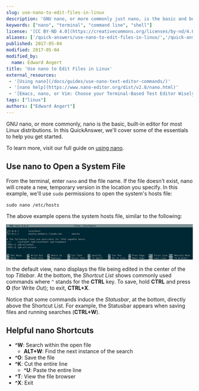 ```yaml
---
slug: use-nano-to-edit-files-in-linux
description: 'GNU nano, or more commonly just nano, is the basic and built-in text editor on most Linux distros. This guide shows how to use it to edit text and system files.'
keywords: ["nano", "terminal", "command line", "shell"]
license: '[CC BY-ND 4.0](https://creativecommons.org/licenses/by-nd/4.0)'
aliases: ['/quick-answers/use-nano-to-edit-files-in-linux/','/quick-answers/linux/use-nano-to-edit-files-in-linux/']
published: 2017-05-04
modified: 2017-05-04
modified_by:
  name: Edward Angert
title: 'Use nano to Edit Files in Linux'
external_resources:
 - '[Using nano](/docs/guides/use-nano-text-editor-commands/)'
 - '[nano help](https://www.nano-editor.org/dist/v2.8/nano.html)'
 - '[Emacs, nano, or Vim: Choose your Terminal-Based Test Editor Wisely](https://medium.com/linode-cube/emacs-nano-or-vim-choose-your-terminal-based-text-editor-wisely-8f3826c92a68)'
tags: ["linux"]
authors: ["Edward Angert"]
---
```


GNU nano, or more commonly, nano is the basic, built-in editor for most Linux distributions. In this QuickAnswer, we'll cover some of the essentials to help you get started.

To learn more, visit our full guide on [using nano](/docs/guides/use-nano-text-editor-commands/).

## Use nano to Open a System File

From the terminal, enter `nano` and the file name. If the file doesn't exist, nano will create a new, temporary version in the location you specify. In this example, we'll use `sudo` permissions to open the system's hosts file:

    sudo nano /etc/hosts

The above example opens the system hosts file, similar to the following:

![Ubuntu hosts file in nano](nano-hosts-ubuntu.png "Ubuntu hosts file in nano")

In the default view, nano displays the file being edited in the center of the top *Titlebar*. At the bottom, the *Shortcut List* shows commonly used commands where `^` stands for the **CTRL** key. To save, hold **CTRL** and press **O** (for Write *O*ut); to exit, **CTRL+X**.

Notice that some commands induce the *Statusbar*, at the bottom, directly above the Shortcut List. For example, the Statusbar appears when saving files and running searches (**CTRL+W**).

## Helpful nano Shortcuts

* **^W**: Search within the open file
  * **ALT+W**: Find the next instance of the search
* **^O**: Save the file
* **^K**: Cut the entire line
  * **^U**: Paste the entire line
* **^T**: View the file browser
* **^X**: Exit

